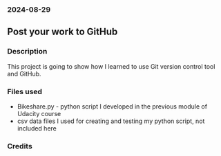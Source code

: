 
### 2024-08-29

## Post your work to GitHub

### Description
This project is going to show how I learned to use Git version control tool and GitHub.

### Files used
+ Bikeshare.py - python script I developed in the previous module of Udacity course
+ csv data files I used for creating and testing my python script, not included here


### Credits


